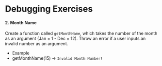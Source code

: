 # Debugging Exercises

#### 2. Month Name
Create a function called `getMonthName`, which takes the number of the month as an argument (Jan = 1 - Dec = 12). Throw an error if a user inputs an invalid number as an argument.
* Example
* getMonthName(15) -> `Invalid Month Number!`
